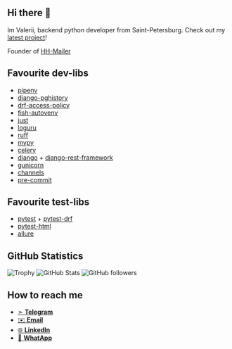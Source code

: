 ## Hi there 👋

Im Valerii, backend python developer from Saint-Petersburg. Check out my [latest project](https://github.com/HappyCthulhu/ext_load)!

Founder of [HH-Mailer](https://stage.hhmailer.precise.dev)

## Favourite dev-libs
* [pipenv](https://github.com/pypa/pipenv/)
* [django-pghistory](https://github.com/AmbitionEng/django-pghistory)
* [drf-access-policy](https://rsinger86.github.io/drf-access-policy/)
* [fish-autovenv](https://github.com/aohorodnyk/fish-autovenv)
* [just](https://github.com/casey/just)
* [loguru](https://github.com/Delgan/loguru)
* [ruff](https://github.com/erickgnavar/flymake-ruff/)
* [mypy](https://github.com/python/mypy)
* [celery](https://github.com/celery/celery)
* [django](https://pypi.org/project/Django/) + [django-rest-framework](https://pypi.org/project/Django/)
* [gunicorn](https://github.com/benoitc/gunicorn)
* [channels](https://github.com/benoitc/gunicorn)
* [pre-commit](https://github.com/pre-commit/pre-commit)


## Favourite test-libs
* [pytest](https://github.com/pytest-dev/pytest) + [pytest-drf](https://github.com/theY4Kman/pytest-drf)
* [pytest-html](https://pypi.org/project/pytest-html/)
* [allure](https://github.com/allure-framework)


## GitHub Statistics

![Trophy](https://github-profile-trophy.vercel.app/?username=happycthulhu&theme=darkhub)
![GitHub Stats](https://github-readme-stats.vercel.app/api?username=happycthulhu&show_icons=true&theme=dark&count_private=true)
![GitHub followers](https://img.shields.io/github/followers/happycthulhu?style=social)

## How to reach me
* [➣ **Telegram**](t.me/@ScienceCool)
* [✉️ **Email**](mailto:valeriyg@gmail.com)
* [🌐 **LinkedIn**](https://www.linkedin.com/in/valeriy-gazarov-83185b129/)
* [💬 **WhatApp**](https://wa.me/qr/PO27LO4GNYWAD1)
